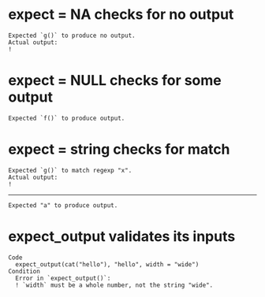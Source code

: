 # expect = NA checks for no output

    Expected `g()` to produce no output.
    Actual output:
    !

# expect = NULL checks for some output

    Expected `f()` to produce output.

# expect = string checks for match

    Expected `g()` to match regexp "x".
    Actual output:
    !

---

    Expected "a" to produce output.

# expect_output validates its inputs

    Code
      expect_output(cat("hello"), "hello", width = "wide")
    Condition
      Error in `expect_output()`:
      ! `width` must be a whole number, not the string "wide".

